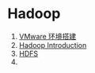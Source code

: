 # Hadoop

1. [VMware 环境搭建](./vmware_environment.md)
2. [Hadoop Introduction](./hadoop_introduction.md)
3. [HDFS](./hdfs.md)
4. [](./)